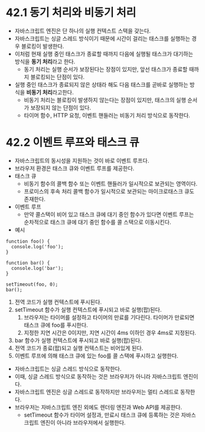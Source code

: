 # 42.1 동기 처리와 비동기 처리

- 자바스크립트 엔진은 단 하나의 실행 컨텍스트 스택을 갖는다.
- 자바스크립트는 싱글 스레드 방식이기 때문에 시간이 걸리는 태스크를 실행하는 경우 블로킹이 발생한다.
- 이처럼 현재 실행 중인 태스크가 종료할 때까지 다음에 실행될 태스크가 대기하는 방식을 **동기 처리**라고 한다.
    - 동기 처리는 실행 순서가 보장된다는 장점이 있지만, 앞선 태스크가 종료할 때까지 블로킹되는 단점이 있다.
- 실행 중인 태스크가 종료되지 않은 상태라 해도 다음 태스크를 곧바로 실행하는 방식을 **비동기 처리**라고한다.
    - 비동기 처리는 블로킹이 발생하지 않는다는 장점이 있지만, 태스크의 실행 순서가 보장되지 않는 단점이 있다.
    - 타이머 함수, HTTP 요청, 이벤트 핸들러는 비동기 처리 방식으로 동작한다.

# 42.2 이벤트 루프와 태스크 큐

- 자바스크립트의 동시성을 지원하는 것이 바로 이벤트 루프다.
- 브라우저 환경은 태스크 큐와 이벤트 루프를 제공한다.
- 태스크 큐
    - 비동기 함수의 콜백 함수 또는 이벤트 핸들러가 일시적으로 보관되는 영역이다.
    - 프로미스의 후속 처리 콜백 함수가 일시적으로 보관되는 마이크로태스크 큐도 존재한다.
- 이벤트 루프
    - 만약 콜스택이 비어 있고 태스크 큐에 대기 중인 함수가 있다면 이벤트 루프는 순차적으로 태스크 큐에 대기 중인 함수를 콜 스택으로 이동시킨다.
- 예시

```tsx
function foo() {
  console.log('foo');
}

function bar() {
  console.log('bar');
}

setTimeout(foo, 0);
bar();
```

1. 전역 코드가 실행 컨텍스트에 푸시된다.
2. setTimeout 함수가 실행 컨텍스트에 푸시되고 바로 실행(팝)된다.
    1. 브라우저는 타이머를 설정하고 타이머의 만료를 기다린다. 타이머가 만료되면 태스크 큐에 foo를 푸시한다.
    2. 지정한 지연 시간은 0이지만, 지연 시간이 4ms 이하인 경우 4ms로 지정된다.
3. bar 함수가 실행 컨텍스트에 푸시되고 바로 실행(팝)된다.
4. 전역 코드가 종료(팝)되고 실행 컨텍스트는 비어있게 된다.
5. 이벤트 루프에 의해 태스크 큐에 있는 foo를 콜 스택에 푸시하고 실행한다.

- 자바스크립트는 싱글 스레드 방식으로 동작한다.
- 이때, 싱글 스레드 방식으로 동작하는 것은 브라우저가 아니라 자바스크립트 엔진이다.
- 자바스크립트 엔진은 싱글 스레드로 동작하지만 브라우저는 멀티 스레드로 동작한다.
- 브라우저는 자바스크립트 엔진 외에도 렌더링 엔진과 Web API를 제공한다.
    - setTimeout 함수가 타이머 설정과, 만료시 태스크 큐에 등록하는 것은 자바스크립트 엔진이 아니라 브라우저에서 실행한다.
